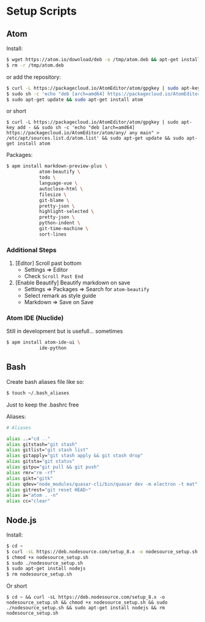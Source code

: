 # Setup Scripts

## Atom

Install:

```bash
$ wget https://atom.io/download/deb -o /tmp/atom.deb && apt-get install /tmp/atom.deb
$ rm -r /tmp/atom.deb
```

or add the repository:
```bash
$ curl -L https://packagecloud.io/AtomEditor/atom/gpgkey | sudo apt-key add -
$ sudo sh -c 'echo "deb [arch=amd64] https://packagecloud.io/AtomEditor/atom/any/ any main" > /etc/apt/sources.list.d/atom.list'
$ sudo apt-get update && sudo apt-get install atom
```

or short

`$ curl -L https://packagecloud.io/AtomEditor/atom/gpgkey | sudo apt-key add - && sudo sh -c 'echo "deb [arch=amd64] https://packagecloud.io/AtomEditor/atom/any/ any main" > /etc/apt/sources.list.d/atom.list' && sudo apt-get update && sudo apt-get install atom`

Packages:

```bash
$ apm install markdown-preview-plus \
            atom-beautify \
            todo \
            language-vue \
            autoclose-html \
            filesize \
            git-blame \
            pretty-json \
            highlight-selected \
            pretty-json \
            python-indent \
            git-time-machine \
            sort-lines
```

### Additional Steps

1.  [Editor] Scroll past bottom
    -   Settings => Editor
    -   Check `Scroll Past End`
2.  [Enable Beautify] Beautify markdown on save
    -   Settings => Packages => Search for `atom-beautify`
    -   Select remark as style guide
    -   Markdown => Save on Save
    
### Atom IDE (Nuclide)

Still in development but is usefull... sometimes

```bash
$ apm install atom-ide-ui \
            ide-python
```

## Bash

Create bash aliases file like so:

```bash
$ touch ~/.bash_aliases
```

Just to keep the .bashrc free

Aliases:

```bash
# Aliases

alias ..="cd .."
alias gitstash="git stash"
alias gitlist="git stash list"
alias gitapply="git stash apply && git stash drop"
alias gitsta="git status"
alias gitpu="git pull && git push"
alias rmr="rm -rf"
alias gikt="gitk"
alias qdev="node_modules/quasar-cli/bin/quasar dev -m electron -t mat"
alias gitrest="git reset HEAD~"
alias a="atom . -n"
alias cc="clear"
```

## Node.js

Install:

```bash
$ cd ~
$ curl -sL https://deb.nodesource.com/setup_8.x -o nodesource_setup.sh
$ chmod +x nodesource_setup.sh
$ sudo ./nodesource_setup.sh
$ sudo apt-get install nodejs
$ rm nodesource_setup.sh
```

Or short

`$ cd ~ && curl -sL https://deb.nodesource.com/setup_8.x -o nodesource_setup.sh && chmod +x nodesource_setup.sh && sudo ./nodesource_setup.sh && sudo apt-get install nodejs && rm nodesource_setup.sh`
